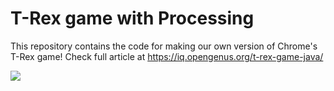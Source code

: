 # T-Rex game with Processing

This repository contains the code for making our own version of Chrome's T-Rex game! Check full article at <a src = "https://iq.opengenus.org/t-rex-game-java/">https://iq.opengenus.org/t-rex-game-java/</a>


<img src = "trexgame.gif">
